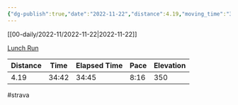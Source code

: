 ```yaml
---
{"dg-publish":true,"date":"2022-11-22","distance":4.19,"moving_time":"34:42","elapsed_time":"34:45","pace":"8:16","total_elevation_gain":350,"url":"https://www.strava.com/activities/8168541303","permalink":"/01-personal/strava/2022-11-22-lunch-run/","dgPassFrontmatter":true}
---
```



[[00-daily/2022-11/2022-11-22\|2022-11-22]]

[Lunch Run](https://www.strava.com/activities/8168541303)

| Distance | Time  | Elapsed Time | Pace | Elevation |
| -------- | ----- | ------------ | ---- | --------- |
| 4.19     | 34:42 | 34:45        | 8:16 | 350       |




#strava
